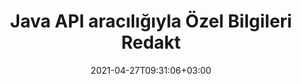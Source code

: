 ---
############################# Static ############################
layout: "product"
date: 2021-04-27T09:31:06+03:00
draft: false

product: "Redaction"
product_tag: "redaction"
platform: "Java"
platform_tag: "java"

############################# Head ############################
head_title: "Java Redaksiyon API'si | PDF Word Excel Görüntüden hassas verileri gizle"
head_description: "Java belge redaksiyon API'si — Çeşitli redaksiyon türleri aracılığıyla PDF, Word, Excel, PowerPoint sunumlar ve raster görüntülerden kişisel verileri gizleyin."

############################# Header ############################
title: "Java API aracılığıyla Özel Bilgileri Redakt"
description: "Java redaksiyon API'sini kullanarak kişisel bilgileri ve meta verileri belgelerden, çalışma sayfalarından, sunulardan, PDF ve raster görüntü dosyalarından hariç tutun veya gizleyin."
button:
    enable: true

############################# SubMenu ############################
submenu:
    enable: true
    
    left:
        img_alt: "GroupDocs.Redaction for Java"
        image: "https://www.groupdocs.cloud/templates/groupdocs/images/product-logos/groupdocs-redaction-java.png"
        product: "GroupDocs.Redaction"
        platform: "Java"

    middle:
        button:
            # button loop
            - link: "#overview"
              text: "Genel Bakış"

            # button loop
            - link: "#features"
              text: "Özellikler"

            # button loop
            - link: "#support"
              text: "Destek"

            # button loop
            - link: "https://products.groupdocs.app/redaction"
              text: "Canlı Demo"

            # button loop
            - link: "https://purchase.groupdocs.com/pricing/redaction/java"
              text: "Fiyatlandırma"

    right:
        link_download: "https://downloads.groupdocs.com/redaction"
        link_learn: "https://docs.groupdocs.com/redaction/java/"
        link_buy: "https://purchase.groupdocs.com"

############################# Overview ############################
overview:
    enable: true
    content: |
      GroupDocs.Redaction for Java API, geliştiricilerin Microsoft Word, Excel, PowerPoint, PDF ve resimler gibi popüler dosya biçimlerinden hassas verileri kaldırmasına olanak tanır, böylece kullanılabilir ve dağıtılabilir, ancak yine de gizli bilgileri korur. Redaksiyon kitaplığı, sosyal güvenlik numaraları, tıbbi bilgiler, parasal, tescilli, yasal ve hatta ticari ayrıntılar dahil olmak üzere her türlü sınıflandırılmış bilgiyi metin, meta veriler ve ek açıklama redaksiyon türleri aracılığıyla yeniden düzene etmek için formattan bağımsız tek bir arayüz sunar. Belgeyi orijinal biçiminde kaydetmenize ve orijinal sayfaların raster görüntüleriyle sterilize edilmiş bir PDF belge oluşturmanıza olanak tanır.
    tabs:
      enable: true
      
      ## TAB ONE ##
      tab_one:
        description: |
          Java için GroupDocs.Redaction 'ye genel bir bakış aşağıdadır:
      
        right:
          enable: true
          icon: "fab fa-html5"
          title: "Genel Bakış"
          content: |
            * Redact Metni
            * Meta Verileri Redakt
            * Redact Ek Açıklama
            * Redact Tablo Belgesi
            * Korumalı Dosyaları Redakt
            * Özelleştirme
      
      ## TAB TWO ##
      tab_two:
        description: |
          Java için GroupDocs.Redaction aşağıdaki [belge dosyası formatlarını] destekler (https://docs.groupdocs.com/redaction//supported-document-formats/java):

        right:
          enable: true
          table:
            # table loop
            - title: "Metni Redakt Et, Meta Veriler ve Yorumlar"
              content: |
                * **Word**: DOC, DOCX, DOT, ODT, DOTX, DOCM, DOTM, RTF
                * **Excel**: XLS, XLSX, XLT, XLTX, XLSM, XLTM, CSV
                * **PowerPoint**: PPT, PPTX, PPS, PPSX, POTX, PPTM, PPSM, POTM
                * **Sabit Düzen**: PDF
                * **Raster Görüntüler**: JPG, BMP, PNG, GIF, TIFF

      ## TAB THREE ##
      tab_three:
        description: |
          GroupDocs.Redaction for Java aşağıdaki İşletim Sistemlerini, Çerçeveler ve Paket Yöneticilerini destekler:
        
        left:
          enable: true
          table:
            # table loop
            - icon: "fab fa-windows"
              title: "İşletim Sistemleri"
              content: |
                * Microsoft Windows Desktop
                * Microsoft Windows Server
                * Linux
                * Mac OS

            # table loop
            - icon: "fas fa-code"
              title: "Desteklenen Çerçeveler"
              content: |
                * Java 7 (1.7) ve üzeri

        right:
          enable: true
          table:
            # table loop
            - icon: "fas fa-cogs"
              title: "Geliştirme Ortamları"
              content: |
                * NetBeans
                * IntelliJ FİKİR
                * Tutulma

            # table loop
            - icon: "fas fa-tools"
              title: "Otomasyon Aracı Oluşturun"
              content: |
                * Maven

############################# Features ############################
features:
    enable: true
    title: "GroupDocs.Redaction for Java Özellikler"

    feature:
      # feature loop
      - icon: "fas fa-copy"
        content: "Bir arama dizesinin tam eşleşmelerini arayın ve yeniden akte edin"

      # feature loop
      - icon: "fas fa-eye"
        content: "Redaksiyon işlemini kontrol edin ve belirli eşleşmeleri atlayın"

      # feature loop
      - icon: "fas fa-bolt"
        content: "Düzenli ifadeleri kullanarak bulun ve düzenle"
      
      # feature loop
      - icon: "fas fa-file-powerpoint"
        content: "Ofis formatları ve PDF için yerleşik destek"

      # feature loop
      - icon: "fas fa-code"
        content: "Meta verileri silin veya meta veri değerlerini yeniden düzenleyin"

      # feature loop
      - icon: "fas fa-cloud"
        content: "Redaksiyonları belirli çalışma sayfaları ve sütunlarla sınırlayın"

      # feature loop
      - icon: "fas fa-remove-format"
        content: "Ek açıklamaları kaldırın veya metinlerini yeniden akte edin"

      # feature loop
      - icon: "fas fa-comment-slash"
        content: "Metinsel (muafiyet kodları) veya grafik (renkli dikdörtgenler) redaksiyonları kullanın"

      # feature loop
      - icon: "fas fa-location-arrow"
        content: "Belgeyi orijinal biçiminde veya orijinal sayfaların raster görüntüleriyle PDF olarak kaydedin"

      # feature loop
      - icon: "fas fa-border-all"
        content: "Raster görüntü formatları ve görüntü bölgesi redaksiyonları için destek"

      # feature loop
      - icon: "fas fa-wrench"
        content: "Özel redaksiyon ve formatları uygulamak için entegrasyon arayüzü"

      # feature loop
      - icon: "fas fa-columns"
        content: "EXIF Meta Verileri Görüntü Dosyalarından Düzenleme veya Kaldırma"

      # feature loop
      - icon: "fas fa-file-word"
        content: "PDF, Word ve Sunum Belgelerinin içindeki Gömülü Görüntüleri Redakt Etme"

    more_feature:
      # more_feature_loop
      - title: "Sınıflandırılmış Verilerinizi Reddakte ederek Gizliliği Sağlayın"
        content: |
          GroupDocs.Redaction for Java kütüphane, geliştiricilerin çeşitli redaksiyon türleri kullanarak desteklenen belgelerdeki metin ve görüntüleri yeniden düzenlemelerini sağlar. Redaction API'mizi kullanmak basit ve anlaşılır.  

          Aşağıdaki kod örneği, Redaksiyon kapsamının belirli bir çalışma sayfası ve/veya sütunla sınırlandırılabileceği Microsoft Excel elektronik tablosu gibi tablo şeklinde bir belge kullanır. İkinci sütunu “Müşteriler” çalışma sayfasındaki e-postalarla redakte etmek için filtreler kullanır ve diğer tüm e-postaları belgede el değmeden bırakır.

          ```java
          // Redactor sınıfının bir örneğini oluşturma
          final Redactor redactor  = new Redactor("sample.xlsx");
          try
          {
              CellFilter filter = new CellFilter();
              filter.setColumnIndex(1);
              filter.setWorkSheetName("Customers");
              Pattern expression = Pattern.compile("^\\w+([-+.']\\w+)*@\\w+([-.]\\w+)*\\.\\w+([-.]\\w+)*$");
              // Redaksiyon uygula
              RedactorChangeLog result = redactor.apply(new CellColumnRedaction(filter, expression, new ReplacementOptions("[customer email]")));
              if (result.getStatus() != RedactionStatus.Failed)
              {
                  SaveOptions so = new SaveOptions();
                  so.setAddSuffix(true);
                  so.setRasterizeToPDF(false);
                  redactor.save(so);
              };
          }
          finally { redactor.close(); }
          ```

############################# Support ############################
support:
    enable: true

############################# Solutions ############################
solutions:
    enable: true
    title: "GroupDocs.Redaction diğer popüler geliştirme ortamları için belge görüntüleme API'leri sunar"

    solution:
        # solution loop
        - img_alt: "GroupDocs.Redaction for .NET"
          image: "/border/groupdocs-redaction-net.svg"
          product: "GroupDocs.Redaction"
          platform: ".NET"
          link: "/redaction/net/"

        # solution loop
        - img_alt: "GroupDocs.Redaction for Python via .NET"
          image: "/border/groupdocs-redaction-python-net.svg"
          product: "GroupDocs.Redaction"
          platform: "Python via .NET"
          link: "/redaction/python-net/"

############################# Back to top ###############################
back_to_top:
  enable: true
---